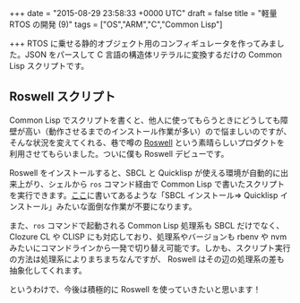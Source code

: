 
+++
date = "2015-08-29 23:58:33 +0000 UTC"
draft = false
title = "軽量 RTOS の開発 (9)"
tags = ["OS","ARM","C","Common Lisp"]

+++
RTOS に乗せる静的オブジェクト用のコンフィギュレータを作ってみました。JSON をパースして C 言語の構造体リテラルに変換するだけの Common Lisp スクリプトです。


<div class="github-card" data-user="tanakahx/uros/blob/master/util" data-repo="config.ros" data-width="400" data-height="" data-theme="default"></div>
<script src="https://cdn.jsdelivr.net/github-cards/latest/widget.js"></script>


## Roswell スクリプト

Common Lisp でスクリプトを書くと、他人に使ってもらうときにどうしても障壁が高い（動作させるまでのインストール作業が多い）ので悩ましいのですが、そんな状況を変えてくれる、巷で噂の <a href="https://github.com/snmsts/roswell">Roswell</a> という素晴らしいプロダクトを利用させてもらいました。ついに僕も Roswell デビューです。


<div class="github-card" data-user="snmsts" data-repo="roswell" data-width="400" data-height="" data-theme="default"></div>
<script src="https://cdn.jsdelivr.net/github-cards/latest/widget.js"></script>


Roswell をインストールすると、SBCL と Quicklisp が使える環境が自動的に出来上がり、シェルから <code>ros</code> コマンド経由で Common Lisp で書いたスクリプトを実行できます。<a href="http://tanakahx.hatenablog.com/entry/2015/07/25/235218">ここ</a>に書いてあるような「SBCL インストール⇒ Quicklisp インストール」みたいな面倒な作業が不要になります。

また、<code>ros</code> コマンドで起動される Common Lisp 処理系も SBCL だけでなく、Clozure CL や CLISP にも対応しており、処理系やバージョンも rbenv や nvm みたいにコマンドラインから一発で切り替え可能です。しかも、スクリプト実行の方法は処理系によりまちまちなんですが、 Roswell はその辺の処理系の差も抽象化してくれます。

というわけで、今後は積極的に Roswell を使っていきたいと思います！


